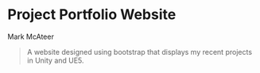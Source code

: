 # Project Portfolio Website

Mark McAteer

> A website designed using bootstrap that displays my recent projects in Unity and UE5. 


